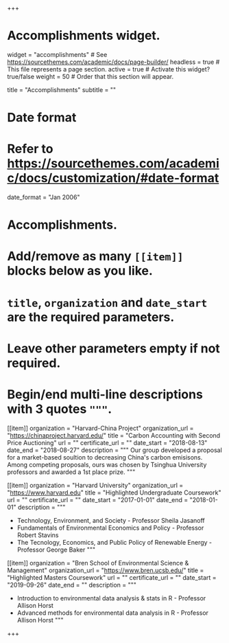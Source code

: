+++
# Accomplishments widget.
widget = "accomplishments"  # See https://sourcethemes.com/academic/docs/page-builder/
headless = true  # This file represents a page section.
active = true  # Activate this widget? true/false
weight = 50  # Order that this section will appear.

title = "Accomplish&shy;ments"
subtitle = ""

# Date format
#   Refer to https://sourcethemes.com/academic/docs/customization/#date-format
date_format = "Jan 2006"

# Accomplishments.
#   Add/remove as many `[[item]]` blocks below as you like.
#   `title`, `organization` and `date_start` are the required parameters.
#   Leave other parameters empty if not required.
#   Begin/end multi-line descriptions with 3 quotes `"""`.

[[item]]
  organization = "Harvard-China Project"
  organization_url = "https://chinaproject.harvard.edu/"
  title = "Carbon Accounting with Second Price Auctioning"
  url = ""
  certificate_url = ""
  date_start = "2018-08-13"
  date_end = "2018-08-27"
  description = """
  Our group developed a proposal for a market-based soultion to decreasing China's carbon emisisons. Among competing proposals, ours was chosen by Tsinghua University professors and awarded a 1st place prize. 
  """

[[item]]
  organization = "Harvard University"
  organization_url = "https://www.harvard.edu"
  title = "Highlighted Undergraduate Coursework"
  url = ""
  certificate_url = ""
  date_start = "2017-01-01"
  date_end = "2018-01-01"
  description = """
  * Technology, Environment, and Society - Professor Sheila Jasanoff
  * Fundamentals of Environmental Economics and Policy - Professor Robert Stavins
  * The Tecnology, Economics, and Public Policy of Renewable Energy - Professor George Baker
  """
  
[[item]]
  organization = "Bren School of Environmental Science & Management"
  organization_url = "https://www.bren.ucsb.edu/"
  title = "Highlighted Masters Coursework"
  url = ""
  certificate_url = ""
  date_start = "2019-09-26"
  date_end = ""
  description = """
  * Introduction to environmental data analysis & stats in R - Professor Allison Horst
  * Advanced methods for environmental data analysis in R - Professor Allison Horst
  """

+++

